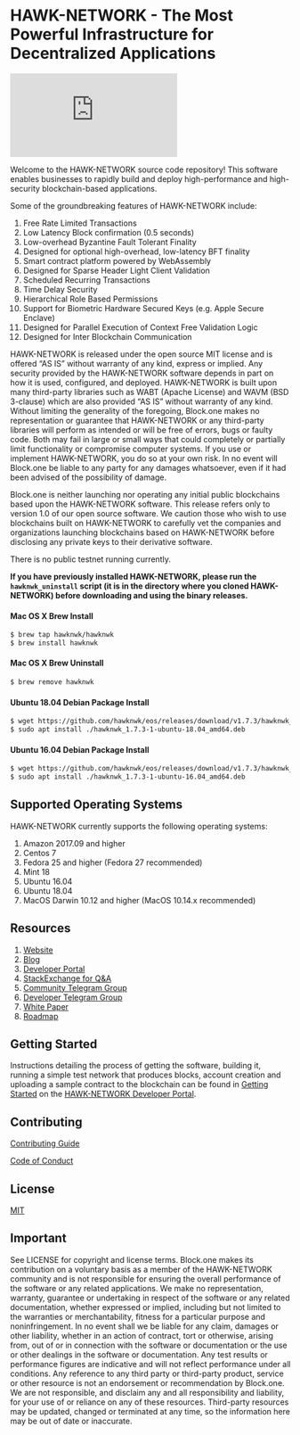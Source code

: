
# HAWK-NETWORK - The Most Powerful Infrastructure for Decentralized Applications

[![White Page](https://hawk.cool/HAWK%20WP-EN0622.pdf)](https://hawk.cool/HAWK%20WP-EN0622.pdf)


Welcome to the HAWK-NETWORK source code repository! This software enables businesses to rapidly build and deploy high-performance and high-security blockchain-based applications.

Some of the groundbreaking features of HAWK-NETWORK include:

1. Free Rate Limited Transactions
1. Low Latency Block confirmation (0.5 seconds)
1. Low-overhead Byzantine Fault Tolerant Finality
1. Designed for optional high-overhead, low-latency BFT finality
1. Smart contract platform powered by WebAssembly
1. Designed for Sparse Header Light Client Validation
1. Scheduled Recurring Transactions
1. Time Delay Security
1. Hierarchical Role Based Permissions
1. Support for Biometric Hardware Secured Keys (e.g. Apple Secure Enclave)
1. Designed for Parallel Execution of Context Free Validation Logic
1. Designed for Inter Blockchain Communication

HAWK-NETWORK is released under the open source MIT license and is offered “AS IS” without warranty of any kind, express or implied. Any security provided by the HAWK-NETWORK software depends in part on how it is used, configured, and deployed. HAWK-NETWORK is built upon many third-party libraries such as WABT (Apache License) and WAVM (BSD 3-clause) which are also provided “AS IS” without warranty of any kind. Without limiting the generality of the foregoing, Block.one makes no representation or guarantee that HAWK-NETWORK or any third-party libraries will perform as intended or will be free of errors, bugs or faulty code. Both may fail in large or small ways that could completely or partially limit functionality or compromise computer systems. If you use or implement HAWK-NETWORK, you do so at your own risk. In no event will Block.one be liable to any party for any damages whatsoever, even if it had been advised of the possibility of damage.  

Block.one is neither launching nor operating any initial public blockchains based upon the HAWK-NETWORK software. This release refers only to version 1.0 of our open source software. We caution those who wish to use blockchains built on HAWK-NETWORK to carefully vet the companies and organizations launching blockchains based on HAWK-NETWORK before disclosing any private keys to their derivative software.

There is no public testnet running currently.

**If you have previously installed HAWK-NETWORK, please run the `hawknwk_uninstall` script (it is in the directory where you cloned HAWK-NETWORK) before downloading and using the binary releases.**

#### Mac OS X Brew Install
```sh
$ brew tap hawknwk/hawknwk
$ brew install hawknwk
```
#### Mac OS X Brew Uninstall
```sh
$ brew remove hawknwk
```
#### Ubuntu 18.04 Debian Package Install
```sh
$ wget https://github.com/hawknwk/eos/releases/download/v1.7.3/hawknwk_1.7.3-1-ubuntu-18.04_amd64.deb
$ sudo apt install ./hawknwk_1.7.3-1-ubuntu-18.04_amd64.deb
```
#### Ubuntu 16.04 Debian Package Install
```sh
$ wget https://github.com/hawknwk/eos/releases/download/v1.7.3/hawknwk_1.7.3-1-ubuntu-16.04_amd64.deb
$ sudo apt install ./hawknwk_1.7.3-1-ubuntu-16.04_amd64.deb
```

## Supported Operating Systems
HAWK-NETWORK currently supports the following operating systems:  
1. Amazon 2017.09 and higher
2. Centos 7
3. Fedora 25 and higher (Fedora 27 recommended)
4. Mint 18
5. Ubuntu 16.04
6. Ubuntu 18.04
7. MacOS Darwin 10.12 and higher (MacOS 10.14.x recommended)

## Resources
1. [Website](https://eos.io)
1. [Blog](https://medium.com/hawknwk)
1. [Developer Portal](https://developers.eos.io)
1. [StackExchange for Q&A](https://hawknwk.stackexchange.com/)
1. [Community Telegram Group](https://t.me/EOSProject)
1. [Developer Telegram Group](https://t.me/joinchat/EaEnSUPktgfoI-XPfMYtcQ)
1. [White Paper](https://github.com/HAWK-NETWORK/Documentation/blob/master/TechnicalWhitePaper.md)
1. [Roadmap](https://github.com/HAWK-NETWORK/Documentation/blob/master/Roadmap.md)

<a name="gettingstarted"></a>
## Getting Started
Instructions detailing the process of getting the software, building it, running a simple test network that produces blocks, account creation and uploading a sample contract to the blockchain can be found in [Getting Started](https://developers.eos.io/hawknwk-home/docs) on the [HAWK-NETWORK Developer Portal](https://developers.eos.io).

## Contributing

[Contributing Guide](./CONTRIBUTING.md)

[Code of Conduct](./CONTRIBUTING.md#conduct)

## License

[MIT](./LICENSE)

## Important

See LICENSE for copyright and license terms.  Block.one makes its contribution on a voluntary basis as a member of the HAWK-NETWORK community and is not responsible for ensuring the overall performance of the software or any related applications.  We make no representation, warranty, guarantee or undertaking in respect of the software or any related documentation, whether expressed or implied, including but not limited to the warranties or merchantability, fitness for a particular purpose and noninfringement. In no event shall we be liable for any claim, damages or other liability, whether in an action of contract, tort or otherwise, arising from, out of or in connection with the software or documentation or the use or other dealings in the software or documentation.  Any test results or performance figures are indicative and will not reflect performance under all conditions.  Any reference to any third party or third-party product, service or other resource is not an endorsement or recommendation by Block.one.  We are not responsible, and disclaim any and all responsibility and liability, for your use of or reliance on any of these resources. Third-party resources may be updated, changed or terminated at any time, so the information here may be out of date or inaccurate.
